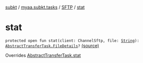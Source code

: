 [subkt](../../index.md) / [myaa.subkt.tasks](../index.md) / [SFTP](index.md) / [stat](./stat.md)

# stat

`protected open fun stat(client: ChannelSftp, file: `[`String`](https://kotlinlang.org/api/latest/jvm/stdlib/kotlin/-string/index.html)`): `[`AbstractTransferTask.FileDetails`](../-abstract-transfer-task/-file-details/index.md)`?` [(source)](https://github.com/Myaamori/SubKt/blob/0.1.9/src/main/kotlin/myaa/subkt/tasks/tasks.kt#L2011)

Overrides [AbstractTransferTask.stat](../-abstract-transfer-task/stat.md)

